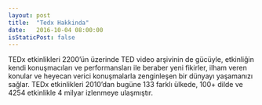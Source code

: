 ```yaml
---
layout: post
title:  "Tedx Hakkinda"
date:   2016-10-04 08:00:00
isStaticPost: false
---
```

TEDx etkinlikleri 2200’ün üzerinde TED video arşivinin de gücüyle, etkinliğin kendi 
konuşmacıları ve performansları ile beraber yeni fikirler, ilham veren konular ve heyecan verici 
konuşmalarla  zenginleşen bir dünyayı yaşamanızı sağlar. 
TEDx etkinlikleri 2010’dan  bugüne 133 farklı ülkede, 100+ dilde ve 4254 etkinlikle 4 milyar 
izlenmeye ulaşmıştır. 

